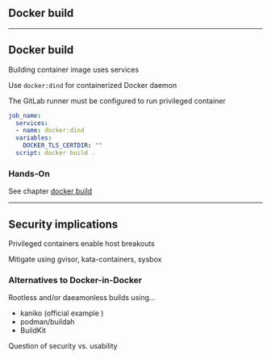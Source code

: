 <!-- .slide: id="gitlab_docker" class="vertical-center" -->

<i class="fa-brands fa-docker fa-8x" style="float: right; color: var(--r-heading-color);"></i>

## Docker build

---

## Docker build

Building container image uses services [<i class="fa-solid fa-arrow-right-to-bracket"></i>](#/gitlab_services)

Use `docker:dind` for containerized Docker daemon

The GitLab runner must be configured to run privileged container

```yaml
job_name:
  services:
  - name: docker:dind
  variables:
    DOCKER_TLS_CERTDIR: ""
  script: docker build .
```

### Hands-On

See chapter [docker build](/hands-on/2024-11-21/230_docker/exercise/)

---

## Security implications

Privileged containers enable host breakouts

Mitigate using gvisor, kata-containers, sysbox

### Alternatives to Docker-in-Docker

Rootless and/or daeamonless builds using...

- kaniko [](https://github.com/GoogleContainerTools/kaniko) (official example [](https://docs.gitlab.com/ee/ci/docker/using_kaniko.html
))
- podman/buildah [](https://github.com/containers/buildah)
- BuildKit [](https://github.com/moby/buildkit)

Question of security vs. usability

